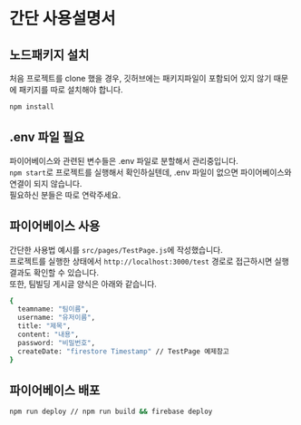 # 간단 사용설명서

## 노드패키지 설치

처음 프로젝트를 clone 했을 경우, 깃허브에는 패키지파일이 포함되어 있지 않기 때문에 패키지를 따로 설치해야 합니다.

```bash
npm install
```

## .env 파일 필요

파이어베이스와 관련된 변수들은 .env 파일로 분할해서 관리중입니다.<br>
`npm start`로 프로젝트를 실행해서 확인하실텐데, .env 파일이 없으면 파이어베이스와 연결이 되지 않습니다.<br>
필요하신 분들은 따로 연락주세요.

## 파이어베이스 사용

간단한 사용법 예시를 `src/pages/TestPage.js`에 작성했습니다.<br>
프로젝트를 실행한 상태에서 `http://localhost:3000/test` 경로로 접근하시면 실행결과도 확인할 수 있습니다.<br>
또한, 팀빌딩 게시글 양식은 아래와 같습니다.

```bash
{
  teamname: "팀이름",
  username: "유저이름",
  title: "제목",
  content: "내용",
  password: "비밀번호",
  createDate: "firestore Timestamp" // TestPage 예제참고
}
```

## 파이어베이스 배포

```bash
npm run deploy // npm run build && firebase deploy
```
